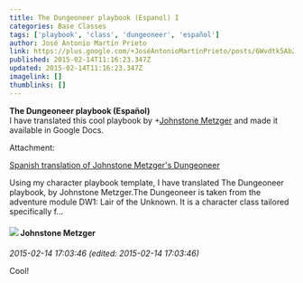 ```yaml
---
title: The Dungeoneer playbook (Espanol) I
categories: Base Classes
tags: ['playbook', 'class', 'dungeoneer', 'español']
author: José Antonio Martín Prieto
link: https://plus.google.com/+JoséAntonioMartínPrieto/posts/6Wvdtk5AbZU
published: 2015-02-14T11:16:23.347Z
updated: 2015-02-14T11:16:23.347Z
imagelink: []
thumblinks: []
---
```


<b>The Dungeoneer playbook (Español)</b><br />I have translated this cool playbook by <span class="proflinkWrapper"><span class="proflinkPrefix">+</span><a class="proflink" href="https://plus.google.com/113864117304127544117" oid="113864117304127544117">Johnstone Metzger</a></span> and made it available in Google Docs.


Attachment:

<a href='http://rpggallimaufry.blogspot.com.es/2015/02/spanish-translation-of-johnstone.html'>Spanish translation of Johnstone Metzger's Dungeoneer</a>


Using my character playbook template, I have translated The Dungeoneer playbook, by Johnstone Metzger.The Dungeoneer is taken from the adventure module DW1: Lair of the Unknown. It is a character class tailored specifically f...
<div id='comment z13pzhmayv2it5zd023iixlien3ezvhea'>
  <h4><img src='{{site.baseurl}}//images/avatars/113864117304127544117_photo.jpg'> Johnstone Metzger</h4>
      <p><cite>2015-02-14 17:03:46 (edited: 2015-02-14 17:03:46)</cite></p>
        <p>Cool!</p>
</div>
        
